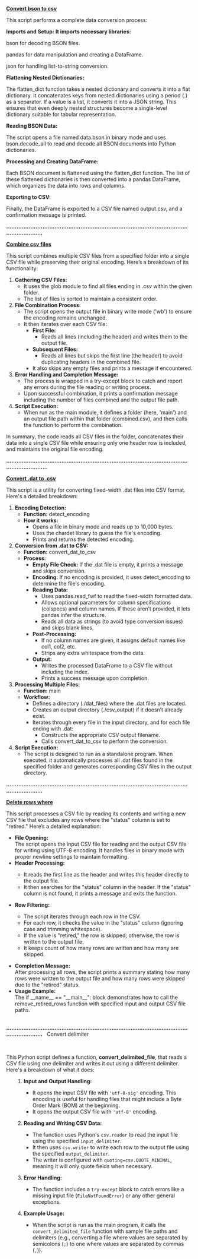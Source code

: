 <a href="https://github.com/deejayhighbee/python-csv-convert-tools/blob/main/bson_convert.py"><strong>Convert bson to csv</strong></a>

This script performs a complete data conversion process:

<strong>Imports and Setup: It imports necessary libraries:</strong>

bson for decoding BSON files. 

pandas for data manipulation and creating a DataFrame. 

json for handling list-to-string conversion.

<strong>Flattening Nested Dictionaries:</strong>

The flatten_dict function takes a nested dictionary and converts it into a flat dictionary. It concatenates keys from nested dictionaries using a period (.) as a separator. If a value is a list, it converts it into a JSON string. This ensures that even deeply nested structures become a single-level dictionary suitable for tabular representation.

<strong>Reading BSON Data:</strong>

The script opens a file named data.bson in binary mode and uses bson.decode_all to read and decode all BSON documents into Python dictionaries.

<strong>Processing and Creating DataFrame:</strong>

Each BSON document is flattened using the flatten_dict function. The list of these flattened dictionaries is then converted into a pandas DataFrame, which organizes the data into rows and columns.

<strong>Exporting to CSV:</strong>

Finally, the DataFrame is exported to a CSV file named output.csv, and a confirmation message is printed.

<strong>………………………………………………………………………………………………………………</strong>

<a href="https://github.com/deejayhighbee/python-csv-convert-tools/blob/main/combine_csv.py"><strong>Combine csv files</strong></a>

This script combines multiple CSV files from a specified folder into a single CSV file while preserving their original encoding. Here’s a breakdown of its functionality:
<ol>
 	<li><strong>Gathering CSV Files:</strong>
<ul>
 	<li>It uses the glob module to find all files ending in .csv within the given folder.</li>
 	<li>The list of files is sorted to maintain a consistent order.</li>
</ul>
</li>
 	<li><strong>File Combination Process:</strong>
<ul>
 	<li>The script opens the output file in binary write mode ('wb') to ensure the encoding remains unchanged.</li>
 	<li>It then iterates over each CSV file:
<ul>
 	<li><strong>First File:</strong>
<ul>
 	<li>Reads all lines (including the header) and writes them to the output file.</li>
</ul>
</li>
 	<li><strong>Subsequent Files:</strong>
<ul>
 	<li>Reads all lines but skips the first line (the header) to avoid duplicating headers in the combined file.</li>
</ul>
</li>
 	<li>It also skips any empty files and prints a message if encountered.</li>
</ul>
</li>
</ul>
</li>
 	<li><strong>Error Handling and Completion Message:</strong>
<ul>
 	<li>The process is wrapped in a try-except block to catch and report any errors during the file reading or writing process.</li>
 	<li>Upon successful combination, it prints a confirmation message including the number of files combined and the output file path.</li>
</ul>
</li>
 	<li><strong>Script Execution:</strong>
<ul>
 	<li>When run as the main module, it defines a folder (here, 'main') and an output file path within that folder (combined.csv), and then calls the function to perform the combination.</li>
</ul>
</li>
</ol>
In summary, the code reads all CSV files in the folder, concatenates their data into a single CSV file while ensuring only one header row is included, and maintains the original file encoding.

<strong>…………………………………………………………………………………………………………………</strong>

<a href="https://github.com/deejayhighbee/python-csv-convert-tools/blob/main/dat_to_csv.py"><strong>Convert .dat to .csv</strong></a>

This script is a utility for converting fixed-width .dat files into CSV format. Here's a detailed breakdown:
<ol>
 	<li><strong>Encoding Detection:</strong>
<ul>
 	<li><strong>Function:</strong> detect_encoding</li>
 	<li><strong>How it works:</strong>
<ul>
 	<li>Opens a file in binary mode and reads up to 10,000 bytes.</li>
 	<li>Uses the chardet library to guess the file's encoding.</li>
 	<li>Prints and returns the detected encoding.</li>
</ul>
</li>
</ul>
</li>
 	<li><strong>Conversion from .dat to CSV:</strong>
<ul>
 	<li><strong>Function:</strong> convert_dat_to_csv</li>
 	<li><strong>Process:</strong>
<ul>
 	<li><strong>Empty File Check:</strong> If the .dat file is empty, it prints a message and skips conversion.</li>
 	<li><strong>Encoding:</strong> If no encoding is provided, it uses detect_encoding to determine the file's encoding.</li>
 	<li><strong>Reading Data:</strong>
<ul>
 	<li>Uses pandas.read_fwf to read the fixed-width formatted data.</li>
 	<li>Allows optional parameters for column specifications (colspecs) and column names. If these aren’t provided, it lets pandas infer the structure.</li>
 	<li>Reads all data as strings (to avoid type conversion issues) and skips blank lines.</li>
</ul>
</li>
 	<li><strong>Post-Processing:</strong>
<ul>
 	<li>If no column names are given, it assigns default names like col1, col2, etc.</li>
 	<li>Strips any extra whitespace from the data.</li>
</ul>
</li>
 	<li><strong>Output:</strong>
<ul>
 	<li>Writes the processed DataFrame to a CSV file without including the index.</li>
 	<li>Prints a success message upon completion.</li>
</ul>
</li>
</ul>
</li>
</ul>
</li>
 	<li><strong>Processing Multiple Files:</strong>
<ul>
 	<li><strong>Function:</strong> main</li>
 	<li><strong>Workflow:</strong>
<ul>
 	<li>Defines a directory (./dat_files) where the .dat files are located.</li>
 	<li>Creates an output directory (./csv_output) if it doesn’t already exist.</li>
 	<li>Iterates through every file in the input directory, and for each file ending with .dat:
<ul>
 	<li>Constructs the appropriate CSV output filename.</li>
 	<li>Calls convert_dat_to_csv to perform the conversion.</li>
</ul>
</li>
</ul>
</li>
</ul>
</li>
 	<li><strong>Script Execution:</strong>
<ul>
 	<li>The script is designed to run as a standalone program. When executed, it automatically processes all .dat files found in the specified folder and generates corresponding CSV files in the output directory.</li>
</ul>
</li>
</ol>
<strong>………………………………………………………………………………………………………………</strong>

<a href="https://github.com/deejayhighbee/python-csv-convert-tools/blob/main/delete_rows_where.py"><strong>Delete rows where</strong></a>

This script processes a CSV file by reading its contents and writing a new CSV file that excludes any rows where the "status" column is set to "retired." Here’s a detailed explanation:
<ul>
 	<li data-start="188" data-end="400"><strong data-start="188" data-end="205">File Opening:</strong><br data-start="205" data-end="208" />The script opens the input CSV file for reading and the output CSV file for writing using UTF-8 encoding. It handles files in binary mode with proper newline settings to maintain formatting.</li>
 	<li data-start="404" data-end="428"><strong data-start="404" data-end="426">Header Processing:</strong></li>
</ul>
<ul data-start="431" data-end="663">
 	<li style="list-style-type: none;">
<ul>
 	<li data-start="431" data-end="522">It reads the first line as the header and writes this header directly to the output file.</li>
 	<li data-start="525" data-end="663">It then searches for the "status" column in the header. If the "status" column is not found, it prints a message and exits the function.</li>
</ul>
</li>
</ul>
<ul>
 	<li data-start="667" data-end="687"><strong data-start="667" data-end="685">Row Filtering:</strong></li>
</ul>
<ul data-start="690" data-end="1017">
 	<li style="list-style-type: none;">
<ul>
 	<li data-start="690" data-end="740">The script iterates through each row in the CSV.</li>
 	<li data-start="743" data-end="842">For each row, it checks the value in the "status" column (ignoring case and trimming whitespace).</li>
 	<li data-start="845" data-end="943">If the value is "retired," the row is skipped; otherwise, the row is written to the output file.</li>
 	<li data-start="946" data-end="1017">It keeps count of how many rows are written and how many are skipped.</li>
</ul>
</li>
</ul>
<ul>
 	<li data-start="1021" data-end="1217"><strong data-start="1021" data-end="1044">Completion Message:</strong><br data-start="1044" data-end="1047" />After processing all rows, the script prints a summary stating how many rows were written to the output file and how many rows were skipped due to the "retired" status.</li>
 	<li data-start="1221" data-end="1390"><strong data-start="1221" data-end="1239">Usage Example:</strong><br data-start="1239" data-end="1242" />The if __name__ == "__main__": block demonstrates how to call the remove_retired_rows function with specified input and output CSV file paths.</li>
</ul>
&nbsp;
<strong>………………………………………………………………………………………………………………</strong>
&nbsp;
Convert delimiter

&nbsp;
<p data-start="0" data-end="191">This Python script defines a function, <strong data-start="39" data-end="65">convert_delimited_file</strong>, that reads a CSV file using one delimiter and writes it out using a different delimiter. Here's a breakdown of what it does:</p>

<ol>
 	<li style="list-style-type: none;">
<ol data-start="193" data-end="1276">
 	<li data-start="193" data-end="453">
<p data-start="196" data-end="228"><strong data-start="196" data-end="226">Input and Output Handling:</strong></p>

<ul data-start="232" data-end="453">
 	<li data-start="232" data-end="394">It opens the input CSV file with <code data-start="267" data-end="280">'utf-8-sig'</code> encoding. This encoding is useful for handling files that might include a Byte Order Mark (BOM) at the beginning.</li>
 	<li data-start="398" data-end="453">It opens the output CSV file with <code data-start="434" data-end="443">'utf-8'</code> encoding.</li>
</ul>
</li>
 	<li data-start="455" data-end="822">
<p data-start="458" data-end="493"><strong data-start="458" data-end="491">Reading and Writing CSV Data:</strong></p>

<ul data-start="497" data-end="822">
 	<li data-start="497" data-end="600">The function uses Python's <code data-start="526" data-end="538">csv.reader</code> to read the input file using the specified <code data-start="582" data-end="599">input_delimiter</code>.</li>
 	<li data-start="604" data-end="708">It then uses <code data-start="619" data-end="631">csv.writer</code> to write each row to the output file using the specified <code data-start="689" data-end="707">output_delimiter</code>.</li>
 	<li data-start="712" data-end="822">The writer is configured with <code data-start="744" data-end="771">quoting=csv.QUOTE_MINIMAL</code>, meaning it will only quote fields when necessary.</li>
</ul>
</li>
 	<li data-start="824" data-end="993">
<p data-start="827" data-end="848"><strong data-start="827" data-end="846">Error Handling:</strong></p>

<ul data-start="852" data-end="993">
 	<li data-start="852" data-end="993">The function includes a <code data-start="878" data-end="890">try-except</code> block to catch errors like a missing input file (<code data-start="940" data-end="959">FileNotFoundError</code>) or any other general exceptions.</li>
</ul>
</li>
 	<li data-start="995" data-end="1276">
<p data-start="998" data-end="1018"><strong data-start="998" data-end="1016">Example Usage:</strong></p>

<ul data-start="1022" data-end="1276">
 	<li data-start="1022" data-end="1276">When the script is run as the main program, it calls the <code data-start="1081" data-end="1105">convert_delimited_file</code> function with sample file paths and delimiters (e.g., converting a file where values are separated by semicolons (<code data-start="1220" data-end="1223">;</code>) to one where values are separated by commas (<code data-start="1270" data-end="1273">,</code>)).</li>
</ul>
</li>
</ol>
</li>
</ol>
